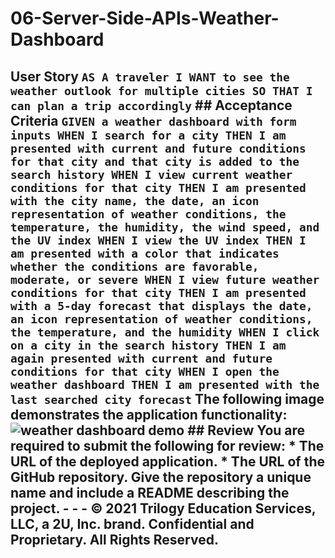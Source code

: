 # 06-Server-Side-APIs-Weather-Dashboard
## User Story  ``` AS A traveler I WANT to see the weather outlook for multiple cities SO THAT I can plan a trip accordingly ```  ## Acceptance Criteria  ``` GIVEN a weather dashboard with form inputs WHEN I search for a city THEN I am presented with current and future conditions for that city and that city is added to the search history WHEN I view current weather conditions for that city THEN I am presented with the city name, the date, an icon representation of weather conditions, the temperature, the humidity, the wind speed, and the UV index WHEN I view the UV index THEN I am presented with a color that indicates whether the conditions are favorable, moderate, or severe WHEN I view future weather conditions for that city THEN I am presented with a 5-day forecast that displays the date, an icon representation of weather conditions, the temperature, and the humidity WHEN I click on a city in the search history THEN I am again presented with current and future conditions for that city WHEN I open the weather dashboard THEN I am presented with the last searched city forecast ```  The following image demonstrates the application functionality:  ![weather dashboard demo](./Assets/06-server-side-apis-homework-demo.png)  ## Review  You are required to submit the following for review:  * The URL of the deployed application.  * The URL of the GitHub repository. Give the repository a unique name and include a README describing the project.  - - - © 2021 Trilogy Education Services, LLC, a 2U, Inc. brand. Confidential and Proprietary. All Rights Reserved.
